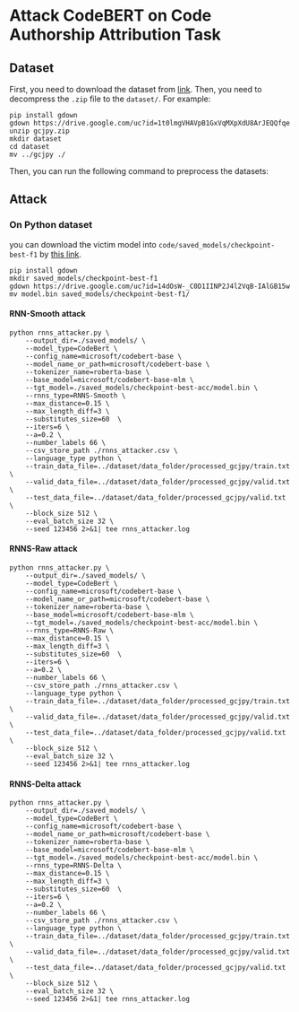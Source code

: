# Attack CodeBERT on Code Authorship Attribution Task

## Dataset

First, you need to download the dataset from [link](https://drive.google.com/file/d/1t0lmgVHAVpB1GxVqMXpXdU8ArJEQQfqe/view?usp=sharing). Then, you need to decompress the `.zip` file to the `dataset/`. For example:

```
pip install gdown
gdown https://drive.google.com/uc?id=1t0lmgVHAVpB1GxVqMXpXdU8ArJEQQfqe
unzip gcjpy.zip
mkdir dataset
cd dataset
mv ../gcjpy ./
```

Then, you can run the following command to preprocess the datasets:



## Attack

### On Python dataset

you can download the victim model into `code/saved_models/checkpoint-best-f1` by [this link](https://drive.google.com/file/d/14dOsW-_C0D1IINP2J4l2VqB-IAlGB15w/view?usp=sharing).

```shell
pip install gdown
mkdir saved_models/checkpoint-best-f1
gdown https://drive.google.com/uc?id=14dOsW-_C0D1IINP2J4l2VqB-IAlGB15w
mv model.bin saved_models/checkpoint-best-f1/
```


#### RNN-Smooth attack

```shell
python rnns_attacker.py \
    --output_dir=./saved_models/ \
    --model_type=CodeBert \
    --config_name=microsoft/codebert-base \
    --model_name_or_path=microsoft/codebert-base \
    --tokenizer_name=roberta-base \
    --base_model=microsoft/codebert-base-mlm \
    --tgt_model=./saved_models/checkpoint-best-acc/model.bin \
    --rnns_type=RNNS-Smooth \
    --max_distance=0.15 \
    --max_length_diff=3 \
    --substitutes_size=60  \
    --iters=6 \
    --a=0.2 \
    --number_labels 66 \
    --csv_store_path ./rnns_attacker.csv \
    --language_type python \
    --train_data_file=../dataset/data_folder/processed_gcjpy/train.txt \
    --valid_data_file=../dataset/data_folder/processed_gcjpy/valid.txt \
    --test_data_file=../dataset/data_folder/processed_gcjpy/valid.txt \
    --block_size 512 \
    --eval_batch_size 32 \
    --seed 123456 2>&1| tee rnns_attacker.log
```

#### RNNS-Raw attack

```shell
python rnns_attacker.py \
    --output_dir=./saved_models/ \
    --model_type=CodeBert \
    --config_name=microsoft/codebert-base \
    --model_name_or_path=microsoft/codebert-base \
    --tokenizer_name=roberta-base \
    --base_model=microsoft/codebert-base-mlm \
    --tgt_model=./saved_models/checkpoint-best-acc/model.bin \
    --rnns_type=RNNS-Raw \
    --max_distance=0.15 \
    --max_length_diff=3 \
    --substitutes_size=60  \
    --iters=6 \
    --a=0.2 \
    --number_labels 66 \
    --csv_store_path ./rnns_attacker.csv \
    --language_type python \
    --train_data_file=../dataset/data_folder/processed_gcjpy/train.txt \
    --valid_data_file=../dataset/data_folder/processed_gcjpy/valid.txt \
    --test_data_file=../dataset/data_folder/processed_gcjpy/valid.txt \
    --block_size 512 \
    --eval_batch_size 32 \
    --seed 123456 2>&1| tee rnns_attacker.log
```

#### RNNS-Delta attack
```shell
python rnns_attacker.py \
    --output_dir=./saved_models/ \
    --model_type=CodeBert \
    --config_name=microsoft/codebert-base \
    --model_name_or_path=microsoft/codebert-base \
    --tokenizer_name=roberta-base \
    --base_model=microsoft/codebert-base-mlm \
    --tgt_model=./saved_models/checkpoint-best-acc/model.bin \
    --rnns_type=RNNS-Delta \
    --max_distance=0.15 \
    --max_length_diff=3 \
    --substitutes_size=60  \
    --iters=6 \
    --a=0.2 \
    --number_labels 66 \
    --csv_store_path ./rnns_attacker.csv \
    --language_type python \
    --train_data_file=../dataset/data_folder/processed_gcjpy/train.txt \
    --valid_data_file=../dataset/data_folder/processed_gcjpy/valid.txt \
    --test_data_file=../dataset/data_folder/processed_gcjpy/valid.txt \
    --block_size 512 \
    --eval_batch_size 32 \
    --seed 123456 2>&1| tee rnns_attacker.log
```


